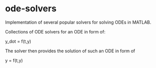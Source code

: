 # ode-solvers
Implementation of several popular solvers for solving ODEs in MATLAB.

Collections of ODE solvers for an ODE in form of:

y_dot = f(t,y)

The solver then provides the solution of such an ODE in form of

y = f(t,y)

